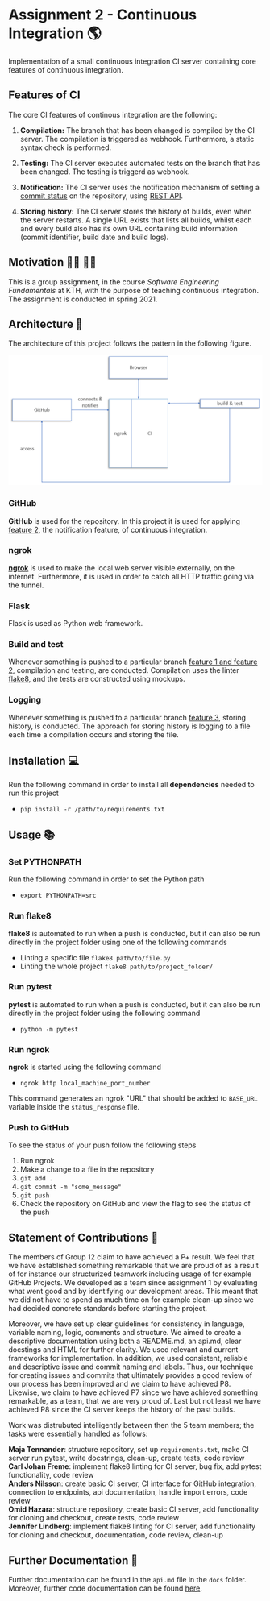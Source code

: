 # Assignment 2 - Continuous Integration :earth_americas:

Implementation of a small continuous integration CI server containing core features of continuous integration. 

## Features of CI

The core CI features of continous integration are the following: 

1. **Compilation:**
The branch that has been changed is compiled by the CI server. The compilation is triggered as webhook. Furthermore, a static syntax check is performed.

2. **Testing:**
The CI server executes automated tests on the branch that has been changed. The testing is triggerd as webhook. 

3. **Notification:**
The CI server uses the notification mechanism of setting a [commit status](https://docs.github.com/en/github/collaborating-with-issues-and-pull-requests/about-status-checks) on the repository, using [REST API](https://docs.github.com/en/rest/reference/repos#statuses).

4. **Storing history:**
The CI server stores the history of builds, even when the server restarts. A single URL exists that lists all builds, whilst each and every build also has its own URL containing build information (commit identifier, build date and build logs).

## Motivation :man_student: :woman_student:

This is a group assignment, in the course *Software Engineering Fundamentals* at KTH, with the purpose of teaching continuous integration. The assignment is conducted in spring 2021.  

## Architecture :bricks:

The architecture of this project follows the pattern in the following figure.

[![](architecture.PNG)](#Architecture)

### GitHub

**GitHub** is used for the repository. In this project it is used for applying [feature 2](#Features-of-CI), the notification feature, of continuous integration.

### ngrok

[**ngrok**](https://ngrok.com/docs) is used to make the local web server visible externally, on the internet. Furthermore, it is used in order to catch all HTTP traffic going via the tunnel. 

### Flask

Flask is used as Python web framework.

### Build and test

Whenever something is pushed to a particular branch [feature 1 and feature 2](#Features-of-CI), compilation and testing, are conducted. Compilation uses the linter [flake8](https://flake8.pycqa.org/en/latest/), and the tests are constructed using mockups. 

### Logging

Whenever something is pushed to a particular branch [feature 3](#Features-of-CI), storing history, is conducted. The approach for storing history is logging to a file each time a compilation occurs and storing the file. 

## Installation :computer:

Run the following command in order to install all **dependencies** needed to run this project
- `pip install -r /path/to/requirements.txt`

## Usage :books:

### Set PYTHONPATH

Run the following command in order to set the Python path
- `export PYTHONPATH=src`

### Run flake8

**flake8** is automated to run when a push is conducted, but it can also be run directly in the project folder using one of the following commands 
- Linting a specific file `flake8 path/to/file.py`
- Linting the whole project `flake8 path/to/project_folder/`

### Run pytest

**pytest** is automated to run when a push is conducted, but it can also be run directly in the project folder using the following command
- `python -m pytest`

### Run ngrok

**ngrok** is started using the following command
- `ngrok http local_machine_port_number`

This command generates an ngrok "URL" that should be added to `BASE_URL` variable inside the `status_response` file.

### Push to GitHub

To see the status of your push follow the following steps
1. Run ngrok
2. Make a change to a file in the repository
3. `git add .`
4. `git commit -m "some_message"`
5. `git push`
6. Check the repository on GitHub and view the flag to see the status of the push

## Statement of Contributions :thought_balloon:

The members of Group 12 claim to have achieved a P+ result. We feel that we have established something remarkable that we are proud of as a result of for instance our structurized teamwork including usage of for example GitHub Projects. We developed as a team since assignment 1 by evaluating what went good and by identifying our development areas. This meant that we did not have to spend as much time on for example clean-up since we had decided concrete standards before starting the project. 

Moreover, we have set up clear guidelines for consistency in language, variable naming, logic, comments and structure. We aimed to create a descriptive documentation using both a README.md, an api.md, clear docstings and HTML for further clarity. We used relevant and current frameworks for implementation. In addition, we used consistent, reliable and descriptive issue and commit naming and labels. Thus, our technique for creating issues and commits that ultimately provides a good review of our process has been improved and we claim to have achieved P8. Likewise, we claim  to have achieved P7 since we have achieved something remarkable, as a team, that we are very proud of. Last but not least we have achieved P8 since the CI server keeps the history of the past builds. 

Work was distrubuted intelligently between then the 5 team members; the tasks were essentially handled as follows: 

**Maja Tennander**: structure repository, set up `requirements.txt`, make CI server run pytest, write docstrings, clean-up, create tests, code review<br/>
**Carl Johan Freme**: implement flake8 linting for CI server, bug fix, add pytest functionality, code review<br/>
**Anders Nilsson**: create basic CI server, CI interface for GitHub integration, connection to endpoints, api documentation, handle import errors, code review<br/>
**Omid Hazara**: structure repository, create basic CI server, add functionality for cloning and checkout, create tests, code review<br/>
**Jennifer Lindberg**: implement flake8 linting for CI server, add functionality for cloning and checkout, documentation, code review, clean-up 

## Further Documentation :open_file_folder:

Further documentation can be found in the `api.md` file in the `docs` folder. Moreover, further code documentation can be found [here](https://majate.github.io/testing/src/index.html).  
